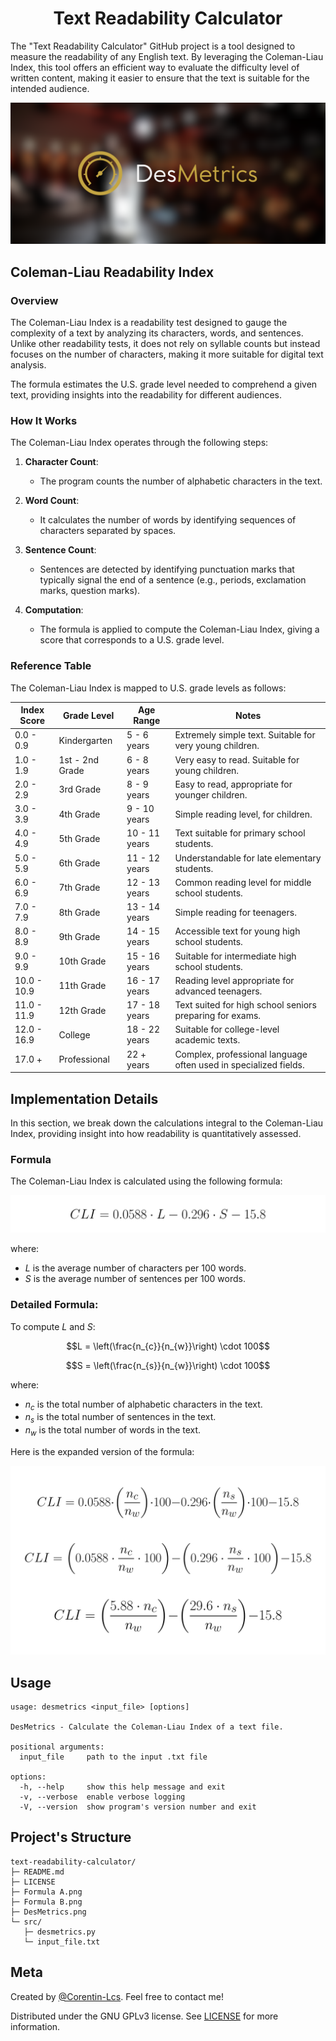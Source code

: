 <h1 align="center">Text Readability Calculator</h1>

The "Text Readability Calculator" GitHub project is a tool designed to measure the readability of any English text. By leveraging the Coleman-Liau Index, this tool offers an efficient way to evaluate the difficulty level of written content, making it easier to ensure that the text is suitable for the intended audience.

<p align="center">
  <img src="https://github.com/Corentin-Lcs/text-readability-calculator/blob/main/DesMetrics.png" alt="DesMetrics.png"/>
</p>

## Coleman-Liau Readability Index

### Overview

The Coleman-Liau Index is a readability test designed to gauge the complexity of a text by analyzing its characters, words, and sentences. Unlike other readability tests, it does not rely on syllable counts but instead focuses on the number of characters, making it more suitable for digital text analysis.

The formula estimates the U.S. grade level needed to comprehend a given text, providing insights into the readability for different audiences.

### How It Works

The Coleman-Liau Index operates through the following steps:

1. **Character Count**:
   - The program counts the number of alphabetic characters in the text.

2. **Word Count**:
   - It calculates the number of words by identifying sequences of characters separated by spaces.

3. **Sentence Count**:
   - Sentences are detected by identifying punctuation marks that typically signal the end of a sentence (e.g., periods, exclamation marks, question marks).

4. **Computation**:
   - The formula is applied to compute the Coleman-Liau Index, giving a score that corresponds to a U.S. grade level.

### Reference Table

The Coleman-Liau Index is mapped to U.S. grade levels as follows:

| Index Score | Grade Level        | Age Range       | Notes                                                            |
|-------------|--------------------|-----------------|------------------------------------------------------------------|
| 0.0 - 0.9   | Kindergarten       | 5 - 6 years     | Extremely simple text. Suitable for very young children.         |
| 1.0 - 1.9   | 1st - 2nd Grade    | 6 - 8 years     | Very easy to read. Suitable for young children.                  |
| 2.0 - 2.9   | 3rd Grade          | 8 - 9 years     | Easy to read, appropriate for younger children.                  |
| 3.0 - 3.9   | 4th Grade          | 9 - 10 years    | Simple reading level, for children.                              |
| 4.0 - 4.9   | 5th Grade          | 10 - 11 years   | Text suitable for primary school students.                       |
| 5.0 - 5.9   | 6th Grade          | 11 - 12 years   | Understandable for late elementary students.                     |
| 6.0 - 6.9   | 7th Grade          | 12 - 13 years   | Common reading level for middle school students.                 |
| 7.0 - 7.9   | 8th Grade          | 13 - 14 years   | Simple reading for teenagers.                                    |
| 8.0 - 8.9   | 9th Grade          | 14 - 15 years   | Accessible text for young high school students.                  |
| 9.0 - 9.9   | 10th Grade         | 15 - 16 years   | Suitable for intermediate high school students.                  |
| 10.0 - 10.9 | 11th Grade         | 16 - 17 years   | Reading level appropriate for advanced teenagers.                |
| 11.0 - 11.9 | 12th Grade         | 17 - 18 years   | Text suited for high school seniors preparing for exams.         |
| 12.0 - 16.9 | College            | 18 - 22 years   | Suitable for college-level academic texts.                       |
| 17.0 +      | Professional       | 22 + years      | Complex, professional language often used in specialized fields. |

## Implementation Details

In this section, we break down the calculations integral to the Coleman-Liau Index, providing insight into how readability is quantitatively assessed.

### Formula

The Coleman-Liau Index is calculated using the following formula:

<p align="center">
  <img src="https://github.com/Corentin-Lcs/text-readability-calculator/blob/main/Formula A.png" alt="Formula A.png"/>
</p>

where:
- $`L`$ is the average number of characters per 100 words.
- $`S`$ is the average number of sentences per 100 words.

### Detailed Formula:

To compute $`L`$ and $`S`$:

```math
L = \left(\frac{n_{c}}{n_{w}}\right) \cdot 100
```   

```math
S = \left(\frac{n_{s}}{n_{w}}\right) \cdot 100
```

where:
- $`n_{c}`$ is the total number of alphabetic characters in the text.
- $`n_{s}`$ is the total number of sentences in the text.
- $`n_{w}`$ is the total number of words in the text.

Here is the expanded version of the formula:

<p align="center">
  <img src="https://github.com/Corentin-Lcs/text-readability-calculator/blob/main/Formula B.png" alt="Formula B.png"/>
</p>

## Usage

```
usage: desmetrics <input_file> [options]

DesMetrics - Calculate the Coleman-Liau Index of a text file.

positional arguments:
  input_file     path to the input .txt file

options:
  -h, --help     show this help message and exit
  -v, --verbose  enable verbose logging
  -V, --version  show program's version number and exit
```

## Project's Structure

```
text-readability-calculator/
├─ README.md
├─ LICENSE
├─ Formula A.png
├─ Formula B.png
├─ DesMetrics.png
└─ src/
   ├─ desmetrics.py
   └─ input_file.txt
```

## Meta

Created by [@Corentin-Lcs](https://github.com/Corentin-Lcs). Feel free to contact me!

Distributed under the GNU GPLv3 license. See [LICENSE](https://github.com/Corentin-Lcs/text-readability-calculator/blob/main/LICENSE) for more information.

